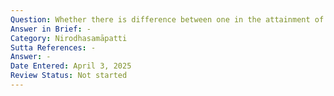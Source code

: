 ```yaml
---
Question: Whether there is difference between one in the attainment of cessation and one asleep?
Answer in Brief: -
Category: Nirodhasamāpatti
Sutta References: -
Answer: -
Date Entered: April 3, 2025
Review Status: Not started
---
```

